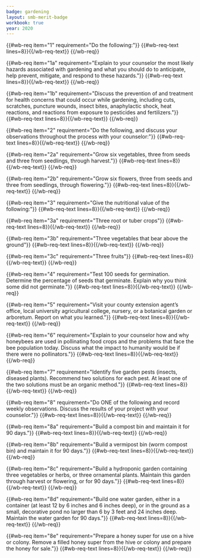 ```yaml
---
badge: gardening
layout: smb-merit-badge
workbook: true
year: 2020
---
```



{{#wb-req item="1" requirement="Do the following:"}}
{{#wb-req-text lines=8}}{{/wb-req-text}}
{{/wb-req}}

{{#wb-req item="1a" requirement="Explain to your counselor the most likely hazards associated with gardening and what you should do to anticipate, help prevent, mitigate, and respond to these hazards."}}
{{#wb-req-text lines=8}}{{/wb-req-text}}
{{/wb-req}}

{{#wb-req item="1b" requirement="Discuss the prevention of and treatment for health concerns that could occur while gardening, including cuts, scratches, puncture wounds, insect bites, anaphylactic shock, heat reactions, and reactions from exposure to pesticides and fertilizers."}}
{{#wb-req-text lines=8}}{{/wb-req-text}}
{{/wb-req}}

{{#wb-req item="2" requirement="Do the following, and discuss your observations throughout the process with your counselor:"}}
{{#wb-req-text lines=8}}{{/wb-req-text}}
{{/wb-req}}

{{#wb-req item="2a" requirement="Grow six vegetables, three from seeds and three from seedlings, through harvest."}}
{{#wb-req-text lines=8}}{{/wb-req-text}}
{{/wb-req}}

{{#wb-req item="2b" requirement="Grow six flowers, three from seeds and three from seedlings, through flowering."}}
{{#wb-req-text lines=8}}{{/wb-req-text}}
{{/wb-req}}

{{#wb-req item="3" requirement="Give the nutritional value of the following:"}}
{{#wb-req-text lines=8}}{{/wb-req-text}}
{{/wb-req}}

{{#wb-req item="3a" requirement="Three root or tuber crops"}}
{{#wb-req-text lines=8}}{{/wb-req-text}}
{{/wb-req}}

{{#wb-req item="3b" requirement="Three vegetables that bear above the ground"}}
{{#wb-req-text lines=8}}{{/wb-req-text}}
{{/wb-req}}

{{#wb-req item="3c" requirement="Three fruits"}}
{{#wb-req-text lines=8}}{{/wb-req-text}}
{{/wb-req}}

{{#wb-req item="4" requirement="Test 100 seeds for germination. Determine the percentage of seeds that germinate. Explain why you think some did not germinate."}}
{{#wb-req-text lines=8}}{{/wb-req-text}}
{{/wb-req}}

{{#wb-req item="5" requirement="Visit your county extension agent’s office, local university agricultural college, nursery, or a botanical garden or arboretum. Report on what you learned."}}
{{#wb-req-text lines=8}}{{/wb-req-text}}
{{/wb-req}}

{{#wb-req item="6" requirement="Explain to your counselor how and why honeybees are used in pollinating food crops and the problems that face the bee population today. Discuss what the impact to humanity would be if there were no pollinators."}}
{{#wb-req-text lines=8}}{{/wb-req-text}}
{{/wb-req}}

{{#wb-req item="7" requirement="Identify five garden pests (insects, diseased plants). Recommend two solutions for each pest. At least one of the two solutions must be an organic method."}}
{{#wb-req-text lines=8}}{{/wb-req-text}}
{{/wb-req}}

{{#wb-req item="8" requirement="Do ONE of the following and record weekly observations. Discuss the results of your project with your counselor."}}
{{#wb-req-text lines=8}}{{/wb-req-text}}
{{/wb-req}}

{{#wb-req item="8a" requirement="Build a compost bin and maintain it for 90 days."}}
{{#wb-req-text lines=8}}{{/wb-req-text}}
{{/wb-req}}

{{#wb-req item="8b" requirement="Build a vermipost bin (worm compost bin) and maintain it for 90 days."}}
{{#wb-req-text lines=8}}{{/wb-req-text}}
{{/wb-req}}

{{#wb-req item="8c" requirement="Build a hydroponic garden containing three vegetables or herbs, or three ornamental plants. Maintain this garden through harvest or flowering, or for 90 days."}}
{{#wb-req-text lines=8}}{{/wb-req-text}}
{{/wb-req}}

{{#wb-req item="8d" requirement="Build one water garden, either in a container (at least 12 by 6 inches and 6 inches deep), or in the ground as a small, decorative pond no larger than 6 by 3 feet and 24 inches deep. Maintain the water garden for 90 days."}}
{{#wb-req-text lines=8}}{{/wb-req-text}}
{{/wb-req}}

{{#wb-req item="8e" requirement="Prepare a honey super for use on a hive or colony. Remove a filled honey super from the hive or colony and prepare the honey for sale."}}
{{#wb-req-text lines=8}}{{/wb-req-text}}
{{/wb-req}}
